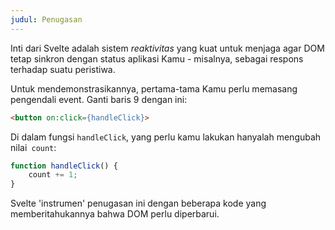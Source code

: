 ```yaml
---
judul: Penugasan
---
```


Inti dari Svelte adalah sistem *reaktivitas* yang kuat untuk menjaga agar DOM tetap sinkron dengan status aplikasi Kamu - misalnya, sebagai respons terhadap suatu peristiwa.

Untuk mendemonstrasikannya, pertama-tama Kamu perlu memasang pengendali event. Ganti baris 9 dengan ini:

```html
<button on:click={handleClick}>
```

Di dalam fungsi `handleClick`, yang perlu kamu lakukan hanyalah mengubah nilai` count`:

```js
function handleClick() {
	count += 1;
}
```

Svelte 'instrumen' penugasan ini dengan beberapa kode yang memberitahukannya bahwa DOM perlu diperbarui.